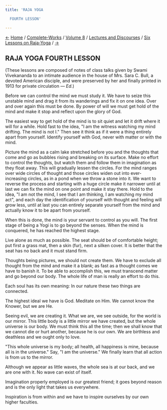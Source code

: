 ```yaml
---
title: 'RAJA YOGA

  FOURTH LESSON'

---
```

<div>

[←](raja-yoga_iii.htm) [Home](../../../../index.htm) /
[Complete-Works](../../../complete_works.htm) / [Volume
8](../../volume_8_contents.htm) / [Lectures and
Discourses](../lectures_and_discourses_contents.htm) / [Six Lessons on
Raja-Yoga](six_lessons_on_raja-yoga_contents.htm) / [→](raja-yoga_v.htm)

  

## RAJA YOGA FOURTH LESSON

(These lessons are composed of notes of class talks given by Swami
Vivekananda to an intimate audience in the house of Mrs. Sara C. Bull, a
devoted American disciple, and were preserved by her and finally printed
in 1913 for private circulation — *Ed*.)

Before we can control the mind we must study it. We have to seize this
unstable mind and drag it from its wanderings and fix it on one idea.
Over and over again this must be done. By power of will we must get hold
of the mind and make it stop and reflect upon the glory of God.

The easiest way to get hold of the mind is to sit quiet and let it drift
where it will for a while. Hold fast to the idea, "I am the witness
watching my mind drifting. The mind is not I." Then see it think as if
it were a thing entirely apart from yourself. Identify yourself with
God, never with matter or with the mind.

Picture the mind as a calm lake stretched before you and the thoughts
that come and go as bubbles rising and breaking on its surface. Make no
effort to control the thoughts, but watch them and follow them in
imagination as they float away. This will gradually lessen the circles.
For the mind ranges over wide circles of thought and those circles widen
out into ever-increasing circles, as in a pond when we throw a stone
into it. We want to reverse the process and starting with a huge circle
make it narrower until at last we can fix the mind on one point and make
it stay there. Hold to the idea, "I am not the mind, I see that I am
thinking, I am watching my mind act", and each day the identification of
yourself with thought and feeling will grow less, until at last you can
entirely separate yourself from the mind and actually know it to be
apart from yourself.

When this is done, the mind is your servant to control as you will. The
first stage of being a Yogi is to go beyond the senses. When the mind is
conquered, he has reached the highest stage.

Live alone as much as possible. The seat should be of comfortable
height; put first a grass mat, then a skin (fur), next a silken cover.
It is better that the seat has no back and it must stand firm.

Thoughts being pictures, we should not create them. We have to exclude
all thought from the mind and make it a blank; as fast as a thought
comes we have to banish it. To be able to accomplish this, we must
transcend matter and go beyond our body. The whole life of man is really
an effort to do this.

Each soul has its own meaning: In our nature these two things are
connected.

The highest ideal we have is God. Meditate on Him. We cannot know the
Knower, but we are He.

Seeing evil, we are creating it. What we are, we see outside, for the
world is our mirror. This little body is a little mirror we have
created, but the whole universe is our body. We must think this all the
time; then we shall know that we cannot die or hurt another, because he
is our own. We are birthless and deathless and we ought only to love.

"This whole universe is my body; all health, all happiness is mine,
because all is in the universe." Say, "I am the universe." We finally
learn that all action is from us to the mirror.

Although we appear as little waves, the whole sea is at our back, and we
are one with it. No wave can exist of itself.

Imagination properly employed is our greatest friend; it goes beyond
reason and is the only light that takes us everywhere.

Inspiration is from within and we have to inspire ourselves by our own
higher faculties.

</div>
